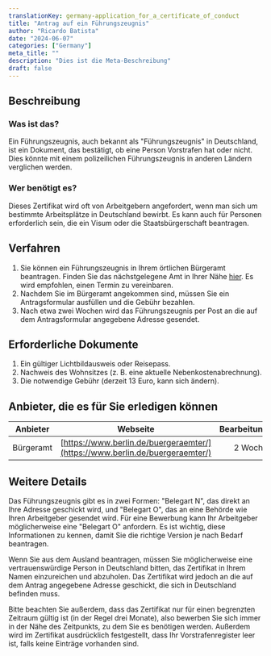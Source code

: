 ```yaml
---
translationKey: germany-application_for_a_certificate_of_conduct
title: "Antrag auf ein Führungszeugnis"
author: "Ricardo Batista"
date: "2024-06-07"
categories: ["Germany"]
meta_title: ""
description: "Dies ist die Meta-Beschreibung"
draft: false
---
```


## Beschreibung
### Was ist das?
Ein Führungszeugnis, auch bekannt als "Führungszeugnis" in Deutschland, ist ein Dokument, das bestätigt, ob eine Person Vorstrafen hat oder nicht. Dies könnte mit einem polizeilichen Führungszeugnis in anderen Ländern verglichen werden.

### Wer benötigt es?
Dieses Zertifikat wird oft von Arbeitgebern angefordert, wenn man sich um bestimmte Arbeitsplätze in Deutschland bewirbt. Es kann auch für Personen erforderlich sein, die ein Visum oder die Staatsbürgerschaft beantragen.

## Verfahren
1. Sie können ein Führungszeugnis in Ihrem örtlichen Bürgeramt beantragen. Finden Sie das nächstgelegene Amt in Ihrer Nähe [hier](https://www.berlin.de/buergeraemter/). Es wird empfohlen, einen Termin zu vereinbaren.
2. Nachdem Sie im Bürgeramt angekommen sind, müssen Sie ein Antragsformular ausfüllen und die Gebühr bezahlen.
3. Nach etwa zwei Wochen wird das Führungszeugnis per Post an die auf dem Antragsformular angegebene Adresse gesendet.

## Erforderliche Dokumente
1. Ein gültiger Lichtbildausweis oder Reisepass.
2. Nachweis des Wohnsitzes (z. B. eine aktuelle Nebenkostenabrechnung).
3. Die notwendige Gebühr (derzeit 13 Euro, kann sich ändern).

## Anbieter, die es für Sie erledigen können

| Anbieter        |     Webseite     |     Bearbeitungszeit    |       Kosten      |
| --------------- | --------------- |  :-------------: | :-------------: |
| Bürgeramt       |  [https://www.berlin.de/buergeraemter/](https://www.berlin.de/buergeraemter/)      |      2 Wochen   |   13€    |

## Weitere Details
Das Führungszeugnis gibt es in zwei Formen: "Belegart N", das direkt an Ihre Adresse geschickt wird, und "Belegart O", das an eine Behörde wie Ihren Arbeitgeber gesendet wird. Für eine Bewerbung kann Ihr Arbeitgeber möglicherweise eine "Belegart O" anfordern. Es ist wichtig, diese Informationen zu kennen, damit Sie die richtige Version je nach Bedarf beantragen.

Wenn Sie aus dem Ausland beantragen, müssen Sie möglicherweise eine vertrauenswürdige Person in Deutschland bitten, das Zertifikat in Ihrem Namen einzureichen und abzuholen. Das Zertifikat wird jedoch an die auf dem Antrag angegebene Adresse geschickt, die sich in Deutschland befinden muss.

Bitte beachten Sie außerdem, dass das Zertifikat nur für einen begrenzten Zeitraum gültig ist (in der Regel drei Monate), also bewerben Sie sich immer in der Nähe des Zeitpunkts, zu dem Sie es benötigen werden. Außerdem wird im Zertifikat ausdrücklich festgestellt, dass Ihr Vorstrafenregister leer ist, falls keine Einträge vorhanden sind.